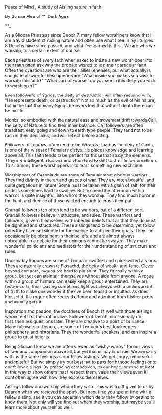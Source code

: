 Peace of Mind , A study of Aisling nature in faith

By Somae Alea of **_Dark Ages

**_

  
As a Gliocan Priestess since Deoch 7, many fellow worshipers know that I am a
avid student of Aisling nature and often use what I see in my liturgies. 8
Deochs have since passed, and what I've learned is this.. We are who we
worship, to a certain extent of course.

  
Each priest/ess of every faith when asked to intiate a new worshipper into
their faith often ask why the probate wishes to join their particular faith.
Often the questions are who are their allies..enemies, but what actually is
sought in answer to these queries are "What inside you makes you wish to
worship this faith?" "What part of yourself do you see in this deity you wish
to worshipper?"

  
Even follower's of Sgrios, the deity of destruction will often respond with,
"He represents death, or destruction" Not so much as the evil of his nature,
but in the fact that many Sgrios believers feel that without death there can
be no life.

  
Monks, so embodied with the natural ease and movement drift towards Cail, the
deity of Nature to find their inner balance. Cail followers are often
steadfast, easy going and down to earth type people. They tend not to be rash
in their decisions, and will reflect before acting.

  
Followers of Luathas, often tend to be Wizards. Luathas the deity of Gnois, is
one of the wisest of Temuiars dietys. He places knowledge and learning above
all. This faith tends to be perfect for those that study the elements. They
are intelligent, studious and often tend to drift to their fellow breathren.
To sit among these worshippers is to learn something new each time.

  
Worshippers of Ceannlaidr, are some of Temuair most glorious warriors. They
find divinity in the art and graces of war. They are often boastful, and quite
gargarious in nature. Some must be taken with a grain of salt, for their pride
is sometimes hard to swallow. But to spend the afternoon with a warrior is
quite insightfull into whom they worship. They find much honor in the hunt,
and demise of those wicked enough to cross their path.

  
Gramail followers too often tend to be warriors, but of a different sort.
Gramail followers believe in structure, and rules. These warriors and
followers, govern themselves with inbeded beliefs that all that they do must
be dignified and structured. These aislings tend to be determind, yet follow
rules they have set silently for themselves to achieve their goals. They can
occasionally be obstainent in their beliefs, and are almost always unbeatable
in a debate for their opinions cannot be swayed. They make wonderful
politicians and mediators for their understanding of structure and rules.

  
Undeniably Rogues are some of Temuairs swiftest and quick-witted aislings.
They are naturally drawn to Fiosachd, the deity of wealth and fame. Clever
beyond compare, rogues are hard to pin point. They fit easily within a group,
but yet can maintain themselves without aide from anyone. A rogue within a
group of hunters can easily keep a group entertained. They are festive sorts,
their teasing sometimes light but always with a undercurrent of truth to make
one wonder if they've been teased or insulted. As does Fiosachd, the rogue
often seeks the fame and attention from his/her peers and usually gets it.

  
Inspiration and passion, the doctrines of Deoch fit well with those aislings
whom feel first then rationalize. Followers of Deoch, occasionally do
first..then ask questions later. They are creative to a point of brilliance.
Many followers of Deoch, are some of Temuair's best lorekeepers, philosphers,
and historians. They are wonderful speakers, and can inspire a group to great
heights.

  
Being Gliocan I know we are often viewed as "wishy-washy" for our views of
love and compassion above all, but yet that simply isnt true. We are carry
with us the same feelings as our fellow aislings. We get angry, remorseful and
spiteful. But we simply try our best not to pass forth those feelings onto our
fellow aislings. By practicing compassion, its our hope..or mine at least in
this way to show others that I respect them, value their views even if I dont
often agree with how they express themselves.

  
Aislings follow and worship whom they wish. This was a gift given to us by
Daanan when we recieved the spark. But next time you spend time with a fellow
aisling, see if you can ascertain which deity they follow by getting to know
them. Not only will you find out whom they worship, but maybe you'll learn
more about yourself as well.

